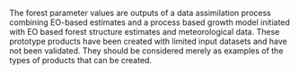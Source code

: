 The forest parameter values are outputs of a data assimilation process combining EO-based estimates and a process based growth model initiated with EO based forest structure estimates and meteorological data. These prototype products have been created with limited input datasets and have not been validated. They should be considered merely as examples of the types of products that can be created.
